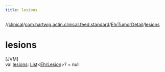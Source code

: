 ```yaml
---
title: lesions
---
```

//[clinical](../../../index.html)/[com.hartwig.actin.clinical.feed.standard](../index.html)/[EhrTumorDetail](index.html)/[lesions](lesions.html)



# lesions



[JVM]\
val [lesions](lesions.html): [List](https://kotlinlang.org/api/latest/jvm/stdlib/kotlin.collections/-list/index.html)&lt;[EhrLesion](../-ehr-lesion/index.html)&gt;? = null




